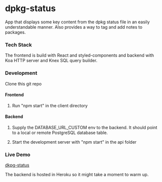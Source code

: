 # dpkg-status

App that displays some key content from the dpkg status file in an easily understandable manner. Also provides a way to tag and add notes to packages.

### Tech Stack

The frontend is build with React and styled-components and backend with Koa HTTP server and Knex SQL query builder.

### Development

Clone this git repo

#### Frontend

1. Run "npm start" in the client directory

#### Backend

1. Supply the DATABASE_URL_CUSTOM env to the backend. It should point to a local or remote PostgreSQL database table.

2. Start the development server with "npm start" in the api folder

### Live Demo

[dkpg-status](https://dkpg-status.netlify.app)

The backend is hosted in Heroku so it might take a moment to warm up.

